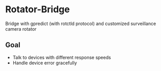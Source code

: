 # Rotator-Bridge
Bridge with gpredict (with rotctld protocol) and customized surveillance camera rotator

## Goal
- Talk to devices with different response speeds
- Handle device error gracefully